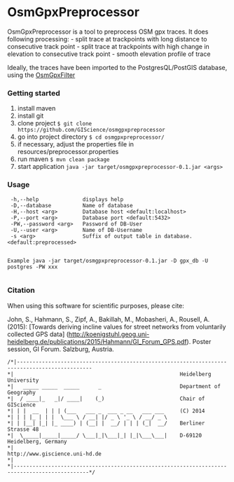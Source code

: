 # OsmGpxPreprocessor
OsmGpxPreprocessor is a tool to preprocess OSM gpx traces. It does following processing:
	-	split trace at trackpoints with long distance to consecutive track point
	-	split trace at trackpoints with high change in elevation to consecutive track point
	-   smooth elevation profile of trace
	
Ideally, the traces have been imported to the PostgresQL/PostGIS database, using the [OsmGpxFilter](https://github.com/GIScience/osmgpxfilter)


### Getting started

1. install maven
2. install git
3. clone project `$ git clone https://github.com/GIScience/osmgpxpreprocessor`
4. go into project directory `$ cd osmgpxpreprocessor/`
5. if necessary, adjust the properties file in resources/preprocessor.properties
6. run maven `$ mvn clean package`
7. start application `java -jar target/osmgpxpreprocessor-0.1.jar <args>`

### Usage
```
 -h,--help              displays help
 -D,--database          Name of database
 -H,--host <arg>        Database host <default:localhost>
 -P,--port <arg>        Database port <default:5432>
 -PW,--password <arg>   Password of DB-User
 -U,--user <arg>        Name of DB-Username
 -s <arg>               Suffix of output table in database. <default:preprocessed>


Example java -jar target/osmgpxpreprocessor-0.1.jar -D gpx_db -U postgres -PW xxx


 ```
 
### Citation

When using this software for scientific purposes, please cite:

John, S., Hahmann, S., Zipf, A., Bakillah, M., Mobasheri, A., Rousell, A. (2015): [Towards deriving incline values for street networks from voluntarily collected GPS data] (http://koenigstuhl.geog.uni-heidelberg.de/publications/2015/Hahmann/GI_Forum_GPS.pdf). Poster session, GI Forum. Salzburg, Austria.
 
 ```
 /*|----------------------------------------------------------------------------------------------
 *|														Heidelberg University
 *|	  _____ _____  _____      _                     	Department of Geography		
 *|	 / ____|_   _|/ ____|    (_)                    	Chair of GIScience
 *|	| |  __  | | | (___   ___ _  ___ _ __   ___ ___ 	(C) 2014
 *|	| | |_ | | |  \___ \ / __| |/ _ \ '_ \ / __/ _ \	
 *|	| |__| |_| |_ ____) | (__| |  __/ | | | (_|  __/	Berliner Strasse 48								
 *|	 \_____|_____|_____/ \___|_|\___|_| |_|\___\___|	D-69120 Heidelberg, Germany	
 *|	        	                                       	http://www.giscience.uni-hd.de
 *|								
 *|----------------------------------------------------------------------------------------------*/
 ```
 